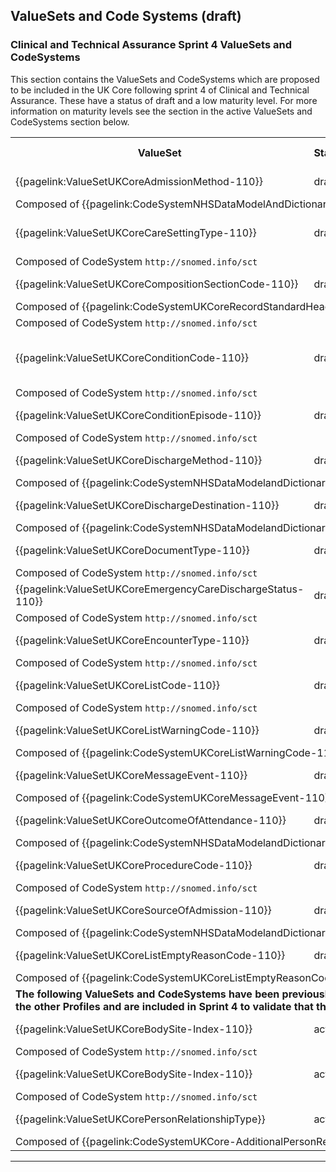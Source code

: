 ## ValueSets and Code Systems (draft)

### Clinical and Technical Assurance Sprint 4 ValueSets and CodeSystems
This section contains the ValueSets and CodeSystems which are proposed to be included in the UK Core following sprint 4 of Clinical and Technical Assurance. These have a status of draft and a low maturity level. For more information on maturity levels see the section in the active ValueSets and CodeSystems section below. 

<table id="assets">
<tr>
<th width="45%">ValueSet</th>
<th width="5%">Status</th>
<th width="5%">Maturity</th>
<th width="40%">Bound in Profile/Extension</th>
<th width="5%">C&TA Sprint</th>
</tr>
<tr>
<td>{{pagelink:ValueSetUKCoreAdmissionMethod-110}}</td>
<td>draft</td>
<td>3</td>
<td>{{pagelink:ExtensionUKCore-AdmissionMethod-110}}</td>
<td>4</td>
</tr>
<tr>
<td colspan="5">Composed of {{pagelink:CodeSystemNHSDataModelAndDictionary-AdmissionMethod-110}}</td>
</tr>
<tr>
<td>{{pagelink:ValueSetUKCoreCareSettingType-110}}</td>
<td>draft</td>
<td>3</td>
<td>{{pagelink:ExtensionUKCore-CareSettingType-110}} <br/>
{{pagelink:ExtensionUKCore-ClinicalSetting-110}}</td>
<td>4</td>
</tr>
<tr>
<td colspan="5">Composed of CodeSystem <code>http://snomed.info/sct</code></td>
</tr>
<tr>
<td>{{pagelink:ValueSetUKCoreCompositionSectionCode-110}}</td>
<td>draft</td>
<td>3</td>
<td>{{pagelink:Profile-Composition-d56239ce-28c2-4193-96e4-025156ca0908}}</td>
<td>4</td>
</tr>
<tr>
<td colspan="5">Composed of {{pagelink:CodeSystemUKCoreRecordStandardHeadings-110}}</td>
</tr>
<tr>
<td colspan="5">Composed of CodeSystem <code>http://snomed.info/sct</code></td>
</tr>
<tr>
<td>{{pagelink:ValueSetUKCoreConditionCode-110}}</td>
<td>draft</td>
<td>3</td>
<td>{{pagelink:Profile-Condition-9b7ea445-dc59-42d4-82e3-e48615907563}}<br/>
{{pagelink:ExtensionUKCore-AnaestheticIssues-110}}</td>
<td>4</td>
</tr>
<tr>
<td colspan="5">Composed of CodeSystem <code>http://snomed.info/sct</code></td>
</tr>
<tr>
<td>{{pagelink:ValueSetUKCoreConditionEpisode-110}}</td>
<td>draft</td>
<td>3</td>
<td>{{pagelink:ConceptMapUKCoreConditionEpisodicity-110}}</td>
<td>4</td>
</tr>
<tr>
<td colspan="5">Composed of CodeSystem <code>http://snomed.info/sct</code></td>
</tr>
<tr>
<td>{{pagelink:ValueSetUKCoreDischargeMethod-110}}</td>
<td>draft</td>
<td>3</td>
<td>{{pagelink:ExtensionUKCore-DischargeMethod-110}}</td>
<td>4</td>
</tr>
<tr>
<td colspan="5">Composed of {{pagelink:CodeSystemNHSDataModelandDictionaryDischargeMethod-110}}</td>
</tr>
<tr>
<td>{{pagelink:ValueSetUKCoreDischargeDestination-110}}</td>
<td>draft</td>
<td>3</td>
<td>{{pagelink:Profile-Encounter-5a2f9b8c-ab14-4c75-b214-1da4cdf34cd4}}</td>
<td>4</td>
</tr>
<tr>
<td colspan="5">Composed of {{pagelink:CodeSystemNHSDataModelandDictionaryDischargeDestination-110}}</td>
</tr>
<tr>
<td>{{pagelink:ValueSetUKCoreDocumentType-110}}</td>
<td>draft</td>
<td>3</td>
<td>{{pagelink:Profile-Composition-d56239ce-28c2-4193-96e4-025156ca0908}}</td>
<td>4</td>
</tr>
<tr>
<td colspan="5">Composed of CodeSystem <code>http://snomed.info/sct</code></td>
</tr>
<tr>
<td>{{pagelink:ValueSetUKCoreEmergencyCareDischargeStatus-110}}</td>
<td>draft</td>
<td>3</td>
<td>{{pagelink:ExtensionUKCore-EmergencyCareDischargeStatus-110}}</td>
<td>4</td>
</tr>
<tr>
<td colspan="5">Composed of CodeSystem <code>http://snomed.info/sct</code></td>
</tr>
<tr>
<td>{{pagelink:ValueSetUKCoreEncounterType-110}}</td>
<td>draft</td>
<td>3</td>
<td>{{pagelink:Profile-Encounter-5a2f9b8c-ab14-4c75-b214-1da4cdf34cd4}}</td>
<td>4</td>
</tr>
<tr>
<td colspan="5">Composed of CodeSystem <code>http://snomed.info/sct</code></td>
</tr>
<tr>
<td>{{pagelink:ValueSetUKCoreListCode-110}}</td>
<td>draft</td>
<td>3</td>
<td>{{pagelink:Profile-List-1c0066e8-c752-4f31-8b81-3148d46ff304}}</td>
<td>4</td>
</tr>
<tr>
<td colspan="5">Composed of CodeSystem <code>http://snomed.info/sct</code></td>
</tr>
<tr>
<td>{{pagelink:ValueSetUKCoreListWarningCode-110}}</td>
<td>draft</td>
<td>3</td>
<td>{{pagelink:ExtensionUKCore-ListWarningCode-110}}</td>
<td>4</td>
</tr>
<tr>
<td colspan="5">Composed of {{pagelink:CodeSystemUKCoreListWarningCode-110}}</td>
</tr>
<tr>
<td>{{pagelink:ValueSetUKCoreMessageEvent-110}}</td>
<td>draft</td>
<td>3</td>
<td>{{pagelink:Profile-MessageHeader-2af0a75b-3de6-42fa-8c05-03a0c1d142c5}}</td>
<td>4</td>
</tr>
<tr>
<td colspan="5">Composed of {{pagelink:CodeSystemUKCoreMessageEvent-110}}</td>
</tr>
<tr>
<td>{{pagelink:ValueSetUKCoreOutcomeOfAttendance-110}}</td>
<td>draft</td>
<td>3</td>
<td>{{pagelink:ExtensionUKCore-OutcomeofAttendance-110}}</td>
<td>4</td>
</tr>
<tr>
<td colspan="5">Composed of {{pagelink:CodeSystemNHSDataModelandDictionaryOutcomeOfAttendance-110}}</td>
</tr>
<tr>
<td>{{pagelink:ValueSetUKCoreProcedureCode-110}}</td>
<td>draft</td>
<td>3</td>
<td>{{pagelink:Profile-Procedure-bd80b4d6-26ed-44b9-a824-da6d8d399451}}</td>
<td>4</td>
</tr>
<tr>
<td colspan="5">Composed of CodeSystem <code>http://snomed.info/sct</code></td>
</tr>
<tr>
<td>{{pagelink:ValueSetUKCoreSourceOfAdmission-110}}</td>
<td>draft</td>
<td>3</td>
<td>{{pagelink:Profile-Encounter-5a2f9b8c-ab14-4c75-b214-1da4cdf34cd4}}</td>
<td>4</td>
</tr>
<tr>
<td colspan="5">Composed of {{pagelink:CodeSystemNHSDataModelandDictionarySourceOfAdmission-110}}</td>
</tr>
<tr>
<td>{{pagelink:ValueSetUKCoreListEmptyReasonCode-110}}</td>
<td>draft</td>
<td>3</td>
<td>{{pagelink:Profile-List-1c0066e8-c752-4f31-8b81-3148d46ff304}}</td>
<td>4</td>
</tr>
<tr>
<td colspan="5">Composed of {{pagelink:CodeSystemUKCoreListEmptyReasonCode-110}}</td>
</tr>
<tr>
<td colspan="5"><b> The following ValueSets and CodeSystems have been previously been Clincally and Technically assuranced in Sprint 3 in the context of the other Profiles and are included in Sprint 4 to validate that these are also suitable in the context of the indicated Profiles.</b></td>
</tr>
<tr>
<td>{{pagelink:ValueSetUKCoreBodySite-Index-110}}</td>
<td>active</td>
<td>4</td> 
<td>{{pagelink:Profile-Condition-9b7ea445-dc59-42d4-82e3-e48615907563}}</td>
<td>4</td>
</tr>
<tr>
<td colspan="5">Composed of CodeSystem <code>http://snomed.info/sct</code></td>
</tr>
<tr>
<td>{{pagelink:ValueSetUKCoreBodySite-Index-110}}</td>
<td>active</td>
<td>4</td>
<td>{{pagelink:Profile-Condition-9b7ea445-dc59-42d4-82e3-e48615907563}}</td>
<td>4</td>
</tr>
<tr>
<td colspan="5">Composed of CodeSystem <code>http://snomed.info/sct</code></td>
</tr>
<tr>
<td>{{pagelink:ValueSetUKCorePersonRelationshipType}}</td>
<td>active</td>
<td>4</td>
<td>{{pagelink:Profile-RelatedPerson-c856ea45-d917-41ac-8d9d-7dcd72d25b02}}</td> 
<td>4</td>
</tr>
<tr>
<td colspan="5">Composed of {{pagelink:CodeSystemUKCore-AdditionalPersonRelationshipRole-Index-110}}</td>
</tr>
</table>

---





